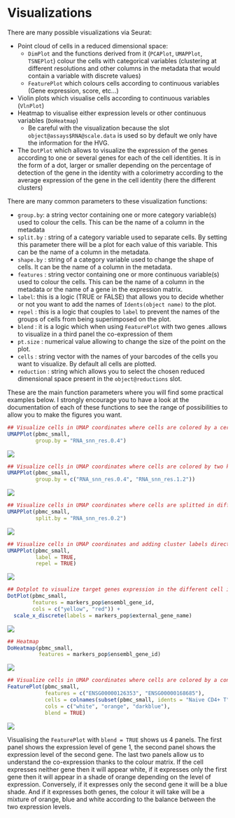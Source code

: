 # Visualizations

There are many possible visualizations via Seurat:

- Point cloud of cells in a reduced dimensional space:
    - `DimPlot` and the functions derived from it (`PCAPlot`,
      `UMAPPlot`, `TSNEPlot`) colour the cells with categorical
      variables (clustering at different resolutions and other
      columns in the metadata that would contain a variable with
      discrete values)
    - `FeaturePlot` which colours cells according to continuous
      variables (Gene expression, score, etc...)
- Violin plots which visualise cells according to continuous
  variables (`VlnPlot`)
- Heatmap to visualise either expression levels or other continuous
  variables (`DoHeatmap`)
    - Be careful with the visualization because the slot
      `object@assays$RNA@scale.data` is used so by default
      we only have the information for the HVG.
- The `DotPlot` which allows to visualize the expression of the
  genes according to one or several genes for each of the cell
  identities. It is in the form of a dot, larger or smaller depending
  on the percentage of detection of the gene in the identity with a
  colorimetry according to the average expression of the gene in the
  cell identity (here the different clusters)

There are many common parameters to these visualization functions:

- `group.by`: a string vector containing one or more category variable(s)
  used to colour the cells. This can be the name of a column in the metadata
- `split.by` : string of a category variable used to separate cells. By
  setting this parameter there will be a plot for each value of this
  variable. This can be the name of a column in the metadata.
- `shape.by` : string of a category variable used to change the shape of
  cells. It can be the name of a column in the metadata.
- `features` : string vector containing one or more continuous variable(s)
  used to colour the cells. This can be the name of a column in the
  metadata or the name of a gene in the expression matrix.
- `label`: this is a logic (TRUE or FALSE) that allows you to decide
  whether or not you want to add the names of `Idents(object name)`
  to the plot.
- `repel` : this is a logic that couples to `label` to prevent the names
  of the groups of cells from being superimposed on the plot.
- `blend` : it is a logic which when using `FeaturePlot` with two genes
  .allows to visualize in a third panel the co-expression of them
- `pt.size` : numerical value allowing to change the size of the point
  on the plot.
- `cells` : string vector with the names of your barcodes of the cells
  you want to visualize. By default all cells are plotted.
- `reduction` : string which allows you to select the chosen reduced
  dimensional space present in the `object@reductions` slot.

These are the main function parameters where you will find some practical
examples below. I strongly encourage you to have a look at the
documentation of each of these functions to see the range of possibilities
to allow you to make the figures you want.

``` r
## Visualize cells in UMAP coordinates where cells are colored by a certain clustering
UMAPPlot(pbmc_small,                                                           #SeuratObject
         group.by = "RNA_snn_res.0.4")                                         #Color cells based on different cell metadata
```

<img src="../images/Vis-1.png" style="display: block; margin: auto;" />

``` r
## Visualize cells in UMAP coordinates where cells are colored by two kind of variable separetely
UMAPPlot(pbmc_small,                                                           #SeuratObject
         group.by = c("RNA_snn_res.0.4", "RNA_snn_res.1.2"))                   #Color cells based on different cell metadata
```

<img src="../images/Vis-2.png" style="display: block; margin: auto;" />

``` r
## Visualize cells in UMAP coordinates where cells are splitted in different panels based on a variable
UMAPPlot(pbmc_small,                                                           #SeuratObject
         split.by = "RNA_snn_res.0.2")                                         #Separated cells based on a cell metadata variable
```

<img src="../images/Vis-3.png" style="display: block; margin: auto;" />

``` r
## Visualize cells in UMAP coordinates and adding cluster labels directly on the plot
UMAPPlot(pbmc_small,                                                           #SeuratObject
         label = TRUE,                                                         #Print cell identities directly on the plot
         repel = TRUE)                                                         #Avoid overlap of cell labels
```

<img src="../images/Vis-4.png" style="display: block; margin: auto;" />

``` r
## Dotplot to visualize target genes expression in the different cell identities
DotPlot(pbmc_small,                                                            #SeuratObject
        features = markers_pop$ensembl_gene_id,                                #Feature expression to plot
        cols = c("yellow", "red")) +                                           #Change expression color scale
  scale_x_discrete(labels = markers_pop$external_gene_name)                    #Change labels to print gene names instead of ensembl gene id
```

<img src="../images/Vis-5.png" style="display: block; margin: auto;" />

``` r
## Heatmap
DoHeatmap(pbmc_small,                                                          #SeuratObject
          features = markers_pop$ensembl_gene_id)                              #Feature expression to plot
```

<img src="../images/Vis-6.png" style="display: block; margin: auto;" />

``` r
## Visualize cells in UMAP coordinates where cells are colored by a continuous variable (here two expression genes)
FeaturePlot(pbmc_small,                                                        #SeuratObject
            features = c("ENSG00000126353", "ENSG00000168685"),                #Feature expression to plot
            cells = colnames(subset(pbmc_small, idents = "Naive CD4+ T")),     #Plot only Naive CD4+ T cells
            cols = c("white", "orange", "darkblue"),                           #Change color for the blend : first color : no expression, 2nd : expressed first gene, 3rd color : expressed gene 2
            blend = TRUE)                                                      #See the coexpression of the two genes
```

<img src="../images/Vis-7.png" style="display: block; margin: auto;" />

Visualising the `FeaturePlot` with `blend = TRUE` shows us 4 panels.
The first panel shows the expression level of gene 1, the second panel
shows the expression level of the second gene. The last two panels
allow us to understand the co-expression thanks to the colour matrix.
If the cell expresses neither gene then it will appear white, if it
expresses only the first gene then it will appear in a shade of orange
depending on the level of expression. Conversely, if it expresses only
the second gene it will be a blue shade. And if it expresses both genes,
the colour it will take will be a mixture of orange, blue and white
according to the balance between the two expression levels.
